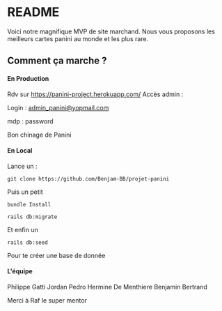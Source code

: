 # README

Voici notre magnifique MVP de site marchand. Nous vous proposons les meilleurs cartes panini au monde et les plus rare. 

## Comment ça marche ?

#### En Production
Rdv sur https://panini-project.herokuapp.com/
Accès admin : 

Login : admin_panini@yopmail.com

mdp : password

Bon chinage de Panini

#### En Local 

Lance un : 
```
git clone https://github.com/Benjam-BB/projet-panini
```

Puis un petit 
```
bundle Install
```

```
rails db:migrate
```

Et enfin un 
```
rails db:seed
```
Pour te créer une base de donnée


#### L'équipe

Philippe Gatti
Jordan Pedro
Hermine De Menthiere
Benjamin Bertrand

Merci à Raf le super mentor 